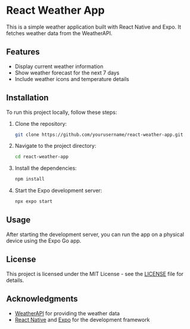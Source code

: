 # React Weather App

This is a simple weather application built with React Native and Expo. It fetches weather data from the WeatherAPI.

## Features

- Display current weather information
- Show weather forecast for the next 7 days
- Include weather icons and temperature details

## Installation

To run this project locally, follow these steps:

1. Clone the repository:

    ```sh
    git clone https://github.com/yourusername/react-weather-app.git
    ```

2. Navigate to the project directory:

    ```sh
    cd react-weather-app
    ```

3. Install the dependencies:

    ```sh
    npm install
    ```

4. Start the Expo development server:

    ```sh
    npx expo start
    ```

## Usage

After starting the development server, you can run the app on a physical device using the Expo Go app.

## License

This project is licensed under the MIT License - see the [LICENSE](LICENSE) file for details.

## Acknowledgments

- [WeatherAPI](https://www.weatherapi.com/) for providing the weather data
- [React Native](https://reactnative.dev/) and [Expo](https://expo.dev/) for the development framework
